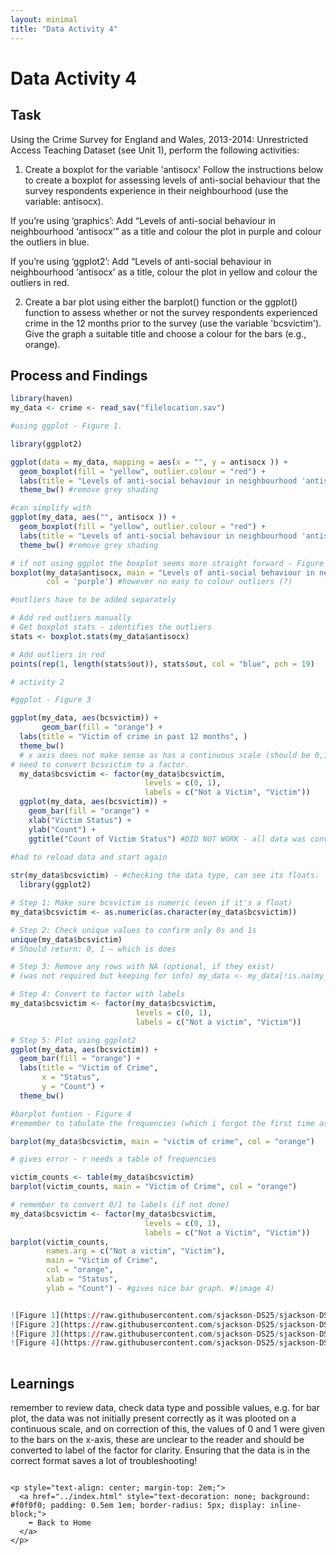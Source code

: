 ```yaml
---
layout: minimal
title: "Data Activity 4"
---
```


# Data Activity 4

## Task

Using the Crime Survey for England and Wales, 2013-2014: Unrestricted Access Teaching Dataset (see Unit 1), perform the following activities:

1. Create a boxplot for the variable 'antisocx'
Follow the instructions below to create a boxplot for assessing levels of anti-social behaviour that the survey respondents experience in their neighbourhood (use the variable: antisocx).

If you’re using ‘graphics’: Add “Levels of anti-social behaviour in neighbourhood ‘antisocx’” as a title and colour the plot in purple and colour the outliers in blue.

If you’re using ‘ggplot2’: Add “Levels of anti-social behaviour in neighbourhood ‘antisocx’ as a title, colour the plot in yellow and colour the outliers in red.

2. Create a bar plot using either the barplot() function or the ggplot() function to assess whether or not the survey respondents experienced crime in the 12 months prior to the survey (use the variable 'bcsvictim'). Give the graph a suitable title and choose a colour for the bars (e.g., orange).

## Process and Findings

```r
library(haven)
my_data <- crime <- read_sav("filelocation.sav")

#using ggplot - Figure 1.

library(ggplot2)

ggplot(data = my_data, mapping = aes(x = "", y = antisocx )) + 
  geom_boxplot(fill = "yellow", outlier.colour = "red") +
  labs(title = "Levels of anti-social behaviour in neighbourhood 'antisoc'")+
  theme_bw() #remove grey shading 

#can simplify with 
ggplot(my_data, aes("", antisocx )) + 
  geom_boxplot(fill = "yellow", outlier.colour = "red") +
  labs(title = "Levels of anti-social behaviour in neighbourhood 'antisoc'")+
  theme_bw() #remove grey shading

# if not using ggplot the boxplot seems more straight forward - Figure 2
boxplot(my_data$antisocx, main = "Levels of anti-social behaviour in neighbourhood 'antisoc'", 
        col = 'purple') #however no easy to colour outliers (?)

#outliers have to be added separately

# Add red outliers manually
# Get boxplot stats - identifies the outliers
stats <- boxplot.stats(my_data$antisocx)

# Add outliers in red
points(rep(1, length(stats$out)), stats$out, col = "blue", pch = 19) 

# activity 2

#ggplot - Figure 3

ggplot(my_data, aes(bcsvictim)) +
       geom_bar(fill = "orange") + 
  labs(title = "Victim of crime in past 12 months", )
  theme_bw()
  # x axis does not make sense as has a continuous scale (should be 0,1)
# need to convert bcsvictim to a factor. 
  my_data$bcsvictim <- factor(my_data$bcsvictim, 
                              levels = c(0, 1), 
                              labels = c("Not a Victim", "Victim"))
  ggplot(my_data, aes(bcsvictim)) +
    geom_bar(fill = "orange") +
    xlab("Victim Status") +
    ylab("Count") +
    ggtitle("Count of Victim Status") #DID NOT WORK - all data was converted to NA
 
#had to reload data and start again

str(my_data$bcsvictim) - #checking the data type, can see its floats. 
  library(ggplot2)

# Step 1: Make sure bcsvictim is numeric (even if it's a float)
my_data$bcsvictim <- as.numeric(as.character(my_data$bcsvictim))

# Step 2: Check unique values to confirm only 0s and 1s
unique(my_data$bcsvictim)
# Should return: 0, 1 — which is does

# Step 3: Remove any rows with NA (optional, if they exist)
# (was not required but keeping for info) my_data <- my_data[!is.na(my_data$bcsvictim), ]

# Step 4: Convert to factor with labels
my_data$bcsvictim <- factor(my_data$bcsvictim,
                            levels = c(0, 1),
                            labels = c("Not a victim", "Victim"))

# Step 5: Plot using ggplot2
ggplot(my_data, aes(bcsvictim)) +
  geom_bar(fill = "orange") +
  labs(title = "Victim of Crime",
       x = "Status",
       y = "Count") +
  theme_bw()

#barplot funtion - Figure 4
#remember to tabulate the frequencies (which i forgot the first time as seen below

barplot(my_data$bcsvictim, main = "victim of crime", col = "orange")

# gives error - r needs a table of frequencies

victim_counts <- table(my_data$bcsvictim)
barplot(victim_counts, main = "Victim of Crime", col = "orange")

# remember to convert 0/1 to labels (if not done)
my_data$bcsvictim <- factor(my_data$bcsvictim, 
                              levels = c(0, 1), 
                              labels = c("Not a Victim", "Victim"))
barplot(victim_counts,
        names.arg = c("Not a victim", "Victim"),
        main = "Victim of Crime",
        col = "orange",
        xlab = "Status",
        ylab = "Count") - #gives nice bar graph. #(image 4)


![Figure 1](https://raw.githubusercontent.com/sjackson-DS25/sjackson-DS25.github.io/master/unit5figure1.png))
![Figure 2](https://raw.githubusercontent.com/sjackson-DS25/sjackson-DS25.github.io/master/unit5fig2.png)
![Figure 3](https://raw.githubusercontent.com/sjackson-DS25/sjackson-DS25.github.io/master/unit5fig3.png)  
![Figure 4](https://raw.githubusercontent.com/sjackson-DS25/sjackson-DS25.github.io/master/unit5fig4.png)
  
```
## Learnings

remember to review data, check data type and possible values, e.g. for bar plot, the data was not initially present correctly as it was plooted on a continuous scale, and on correction of this, the values of 0 and 1 were given to the bars on the x-axis, these are unclear to the reader and should be converted to label of the factor for clarity. Ensuring that the data is in the correct format saves a lot of troubleshooting!


```

<p style="text-align: center; margin-top: 2em;">
  <a href="../index.html" style="text-decoration: none; background: #f0f0f0; padding: 0.5em 1em; border-radius: 5px; display: inline-block;">
    ⬅️ Back to Home
  </a>
</p>
